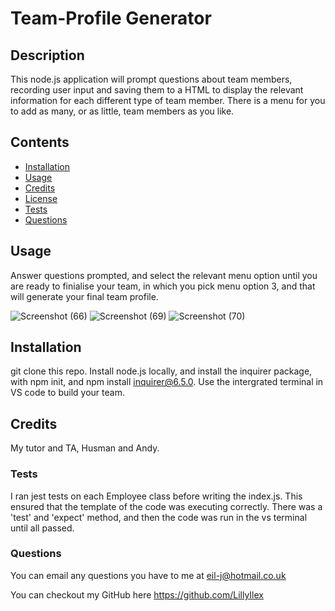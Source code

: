 
# Team-Profile Generator

## Description
  This node.js application will prompt questions about team members, recording user input and saving them to a HTML to display the relevant information for each different type of team member. There is a menu for you to add as many, or as little, team members as you like. 
  
## Contents
  - [Installation](#installation)
  - [Usage](#usage)
  - [Credits](#credits)
  - [License](#license)
  - [Tests](#tests)
  - [Questions](#questions)

## Usage
  Answer questions prompted, and select the relevant menu option until you are ready to finialise your team, in which you pick menu option 3, and that will generate your final team profile.

![Screenshot (66)](https://user-images.githubusercontent.com/116085080/222005709-afe7c05c-cc13-4014-ac03-30005917b2ef.png)
![Screenshot (69)](https://user-images.githubusercontent.com/116085080/222005716-6e576a49-8ab8-42b2-8ed1-edd724afbf79.png)
![Screenshot (70)](https://user-images.githubusercontent.com/116085080/222005718-027e7175-d06d-4e4f-9fd5-13fb82bbac9a.png)
  
 ## Installation
 git clone this repo. Install node.js locally, and install the inquirer package, with npm init, and npm install inquirer@6.5.0. Use the intergrated terminal in VS code to build your team.

## Credits
  My tutor and TA, Husman and Andy.

### Tests
  I ran jest tests on each Employee class before writing the index.js. This ensured that the template of the code was executing correctly. There was a 'test' and 'expect' method, and then the code was run in the vs terminal until all passed.

### Questions
  You can email any questions you have to me at <eil-j@hotmail.co.uk>

  You can checkout my GitHub here <https://github.com/LillyIlex>
